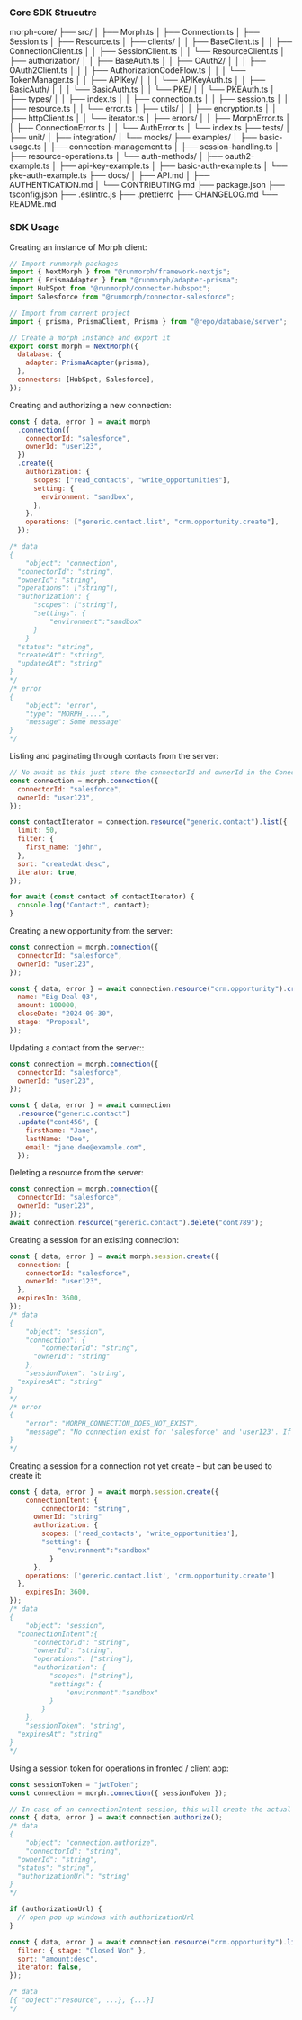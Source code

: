 ### Core SDK Strucutre

morph-core/
├── src/
│ ├── Morph.ts
│ ├── Connection.ts
│ ├── Session.ts
│ ├── Resource.ts
│ ├── clients/
│ │ ├── BaseClient.ts
│ │ ├── ConnectionClient.ts
│ │ ├── SessionClient.ts
│ │ └── ResourceClient.ts
│ ├── authorization/
│ │ ├── BaseAuth.ts
│ │ ├── OAuth2/
│ │ │ ├── OAuth2Client.ts
│ │ │ ├── AuthorizationCodeFlow.ts
│ │ │ └── TokenManager.ts
│ │ ├── APIKey/
│ │ │ └── APIKeyAuth.ts
│ │ ├── BasicAuth/
│ │ │ └── BasicAuth.ts
│ │ └── PKE/
│ │ └── PKEAuth.ts
│ ├── types/
│ │ ├── index.ts
│ │ ├── connection.ts
│ │ ├── session.ts
│ │ ├── resource.ts
│ │ └── error.ts
│ ├── utils/
│ │ ├── encryption.ts
│ │ ├── httpClient.ts
│ │ └── iterator.ts
│ ├── errors/
│ │ ├── MorphError.ts
│ │ ├── ConnectionError.ts
│ │ └── AuthError.ts
│ └── index.ts
├── tests/
│ ├── unit/
│ ├── integration/
│ └── mocks/
├── examples/
│ ├── basic-usage.ts
│ ├── connection-management.ts
│ ├── session-handling.ts
│ ├── resource-operations.ts
│ └── auth-methods/
│ ├── oauth2-example.ts
│ ├── api-key-example.ts
│ ├── basic-auth-example.ts
│ └── pke-auth-example.ts
├── docs/
│ ├── API.md
│ ├── AUTHENTICATION.md
│ └── CONTRIBUTING.md
├── package.json
├── tsconfig.json
├── .eslintrc.js
├── .prettierrc
├── CHANGELOG.md
└── README.md

### SDK Usage

Creating an instance of Morph client:

```jsx
// Import runmorph packages
import { NextMorph } from "@runmorph/framework-nextjs";
import { PrismaAdapter } from "@runmorph/adapter-prisma";
import HubSpot from "@runmorph/connector-hubspot";
import Salesforce from "@runmorph/connector-salesforce";

// Import from current project
import { prisma, PrismaClient, Prisma } from "@repo/database/server";

// Create a morph instance and export it
export const morph = NextMorph({
  database: {
    adapter: PrismaAdapter(prisma),
  },
  connectors: [HubSpot, Salesforce],
});
```

Creating and authorizing a new connection:

```jsx
const { data, error } = await morph
  .connection({
    connectorId: "salesforce",
    ownerId: "user123",
  })
  .create({
    authorization: {
      scopes: ["read_contacts", "write_opportunities"],
      setting: {
        environment: "sandbox",
      },
    },
    operations: ["generic.contact.list", "crm.opportunity.create"],
  });

/* data
{
	"object": "connection",
  "connectorId": "string",
  "ownerId": "string",
  "operations": ["string"],  
  "authorization": {	  
	  "scopes": ["string"],
	  "settings": {
		  "environment":"sandbox"
	  }
	}
  "status": "string",
  "createdAt": "string",
  "updatedAt": "string"
}
*/
/* error
{
	"object": "error",
	"type": "MORPH_....",
	"message": Some message"
}
*/
```

Listing and paginating through contacts from the server:

```jsx
// No await as this just store the connectorId and ownerId in the Conection class it returns
const connection = morph.connection({
  connectorId: "salesforce",
  ownerId: "user123",
});

const contactIterator = connection.resource("generic.contact").list({
  limit: 50,
  filter: {
    first_name: "john",
  },
  sort: "createdAt:desc",
  iterator: true,
});

for await (const contact of contactIterator) {
  console.log("Contact:", contact);
}
```

Creating a new opportunity from the server:

```jsx
const connection = morph.connection({
  connectorId: "salesforce",
  ownerId: "user123",
});

const { data, error } = await connection.resource("crm.opportunity").create({
  name: "Big Deal Q3",
  amount: 100000,
  closeDate: "2024-09-30",
  stage: "Proposal",
});
```

Updating a contact from the server::

```jsx
const connection = morph.connection({
  connectorId: "salesforce",
  ownerId: "user123",
});

const { data, error } = await connection
  .resource("generic.contact")
  .update("cont456", {
    firstName: "Jane",
    lastName: "Doe",
    email: "jane.doe@example.com",
  });
```

Deleting a resource from the server:

```jsx
const connection = morph.connection({
  connectorId: "salesforce",
  ownerId: "user123",
});
await connection.resource("generic.contact").delete("cont789");
```

Creating a session for an existing connection:

```jsx
const { data, error } = await morph.session.create({
  connection: {
    connectorId: "salesforce",
    ownerId: "user123",
  },
  expiresIn: 3600,
});
/* data
{
	"object": "session",
	"connection": {
		"connectorId": "string",
	  "ownerId": "string"
	},
	"sessionToken": "string",
  "expiresAt": "string"
}
*/
/* error
{
	"error": "MORPH_CONNECTION_DOES_NOT_EXIST",
	"message": "No connection exist for 'salesforce' and 'user123'. If you meant to create an intent connection, add the 'connectionIntent' attribute to your session creation."
}
*/
```

Creating a session for a connection not yet create – but can be used to create it:

```jsx
const { data, error } = await morph.session.create({
	connectionItent: {
		connectorId: "string",
	  ownerId: "string"
	  authorization: {
	    scopes: ['read_contacts', 'write_opportunities'],
	    "setting": {
		    "environment":"sandbox"
		  }
	  },
    operations: ['generic.contact.list', 'crm.opportunity.create']
  },
	expiresIn: 3600,
});
/* data
{
	"object": "session",
  "connectionIntent":{
	  "connectorId": "string",
	  "ownerId": "string",
	  "operations": ["string"],
	  "authorization": {
		  "scopes": ["string"],
		  "settings": {
			  "environment":"sandbox"
		  }
		}
	},
	"sessionToken": "string",
  "expiresAt": "string"
}
*/
```

Using a session token for operations in fronted / client app:

```jsx
const sessionToken = "jwtToken";
const connection = morph.connection({ sessionToken });

// In case of an connectionIntent session, this will create the actual connection
const { data, error } = await connection.authorize();
/* data
{ 
	"object": "connection.authorize",
	"connectorId": "string",
  "ownerId": "string",
  "status": "string",
  "authorizationUrl": "string"
}
*/

if (authorizationUrl) {
  // open pop up windows with authorizationUrl
}

const { data, error } = await connection.resource("crm.opportunity").list({
  filter: { stage: "Closed Won" },
  sort: "amount:desc",
  iterator: false,
});

/* data
[{ "object":"resource", ...}, {...}]
*/
```
